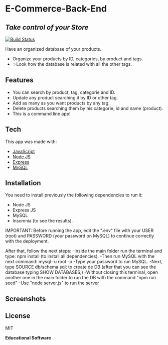 # E-Commerce-Back-End
## _Take control of your Store_

[![Build Status](https://travis-ci.org/joemccann/dillinger.svg?branch=master)](https://travis-ci.org/joemccann/dillinger)

Have an organized database of your products.

- Organize your products by ID, categories, by product and tags.
- ✨Look how the database is related with all the other tags.

## Features

- You can search by product, tag, categorie and ID.
- Update any product searching it by ID or other tag.
- Add as many as you want products by any tag.
- Delete products searching them by his categorie, id and name (product).
- This is a command line app!

## Tech

This app was made with:

- [JavaScript](https://developer.mozilla.org/es/docs/Web/JavaScript)
- [Node JS](https://nodejs.org/en/)
- [Express](https://expressjs.com/)
- [MySQL](https://www.mysql.com/)

## Installation

You need to install previously the following dependencies to run it:
- Node JS
- Express JS
- MySQL
- Insomnia (to see the results).

IMPORTANT: Before running the app, edit the ".env" file with your USER (root) and PASSWORD (your password on MySQL) to continue correctly with the deployment.

After that, follow the next steps:
-Inside the main folder run the terminal and type: npm install (to install all dependencies).
-Then run MySQL with the next command: mysql -u root -p
-Type your password to run MySQL.
-Next, type SOURCE db/schema.sql; to create de DB (after that you can see the database typing SHOW DATABASES;)
-Without closing this terminal, open another one in the main folder to run the DB with the command "npm run seed"
-Use "node server.js" to run the server

## Screenshots


## License

MIT

**Educational Software**
